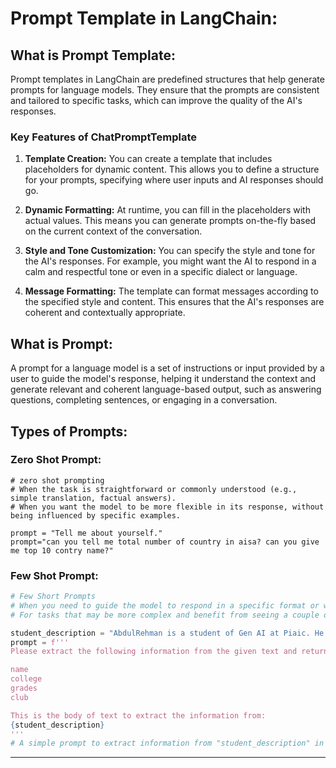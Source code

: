 # Prompt Template in LangChain:

## **What is Prompt Template:**

Prompt templates in LangChain are predefined structures that help generate prompts for language models. They ensure that the prompts are consistent and tailored to specific tasks, which can improve the quality of the AI's responses.

### **Key Features of ChatPromptTemplate**

1. **Template Creation:**
   You can create a template that includes placeholders for dynamic content. This allows you to define a structure for your prompts, specifying where user inputs and AI responses should go.

2. **Dynamic Formatting:**
   At runtime, you can fill in the placeholders with actual values. This means you can generate prompts on-the-fly based on the current context of the conversation.

3. **Style and Tone Customization:**
   You can specify the style and tone for the AI's responses. For example, you might want the AI to respond in a calm and respectful tone or even in a specific dialect or language.

4. **Message Formatting:**
   The template can format messages according to the specified style and content. This ensures that the AI's responses are coherent and contextually appropriate.

## **What is Prompt:**

A prompt for a language model is a set of instructions or input provided by a user to guide the model's response, helping it understand the context and generate relevant and coherent language-based output, such as answering questions, completing sentences, or engaging in a conversation.

## **Types of Prompts:**

### Zero Shot Prompt:

```PY
# zero shot prompting
# When the task is straightforward or commonly understood (e.g., simple translation, factual answers).
# When you want the model to be more flexible in its response, without being influenced by specific examples.

prompt = "Tell me about yourself."
prompt="can you tell me total number of country in aisa? can you give me top 10 contry name?"
```

### Few Shot Prompt:

```py
# Few Short Prompts
# When you need to guide the model to respond in a specific format or with a particular type of answer.
# For tasks that may be more complex and benefit from seeing a couple of examples to better understand the context.

student_description = "AbdulRehman is a student of Gen AI at Piaic. He score a 8.5 GPA. It is known for his programming skills and is an active member of the college's AI Club. He hopes to pursue a career in artificial intelligence after graduating."
prompt = f'''
Please extract the following information from the given text and return it as a JSON object:

name
college
grades
club

This is the body of text to extract the information from:
{student_description}
'''
# A simple prompt to extract information from "student_description" in a JSON format.

```

---
